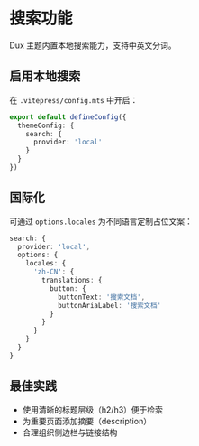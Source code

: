 # 搜索功能

Dux 主题内置本地搜索能力，支持中英文分词。

## 启用本地搜索

在 `.vitepress/config.mts` 中开启：

```ts
export default defineConfig({
  themeConfig: {
    search: {
      provider: 'local'
    }
  }
})
```

## 国际化

可通过 `options.locales` 为不同语言定制占位文案：

```ts
search: {
  provider: 'local',
  options: {
    locales: {
      'zh-CN': {
        translations: {
          button: {
            buttonText: '搜索文档',
            buttonAriaLabel: '搜索文档'
          }
        }
      }
    }
  }
}
```

## 最佳实践

- 使用清晰的标题层级（h2/h3）便于检索
- 为重要页面添加摘要（description）
- 合理组织侧边栏与链接结构
